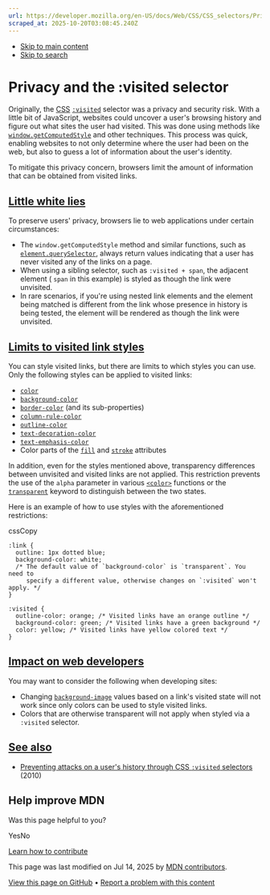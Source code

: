 ```yaml
---
url: https://developer.mozilla.org/en-US/docs/Web/CSS/CSS_selectors/Privacy_and_the_visited_selector
scraped_at: 2025-10-20T03:08:45.240Z
---
```


- [Skip to main content](https://developer.mozilla.org/en-US/docs/Web/CSS/CSS_selectors/Privacy_and_the_visited_selector#content)
- [Skip to search](https://developer.mozilla.org/en-US/docs/Web/CSS/CSS_selectors/Privacy_and_the_visited_selector#search)

# Privacy and the :visited selector

Originally, the [CSS](https://developer.mozilla.org/en-US/docs/Web/CSS) [`:visited`](https://developer.mozilla.org/en-US/docs/Web/CSS/:visited) selector was a privacy and security risk. With a little bit of JavaScript, websites could uncover a user's browsing history and figure out what sites the user had visited. This was done using methods like [`window.getComputedStyle`](https://developer.mozilla.org/en-US/docs/Web/API/Window/getComputedStyle) and other techniques. This process was quick, enabling websites to not only determine where the user had been on the web, but also to guess a lot of information about the user's identity.

To mitigate this privacy concern, browsers limit the amount of information that can be obtained from visited links.

## [Little white lies](https://developer.mozilla.org/en-US/docs/Web/CSS/CSS_selectors/Privacy_and_the_visited_selector\#little_white_lies)

To preserve users' privacy, browsers lie to web applications under certain circumstances:

- The `window.getComputedStyle` method and similar functions, such as [`element.querySelector`](https://developer.mozilla.org/en-US/docs/Web/API/Element/querySelector), always return values indicating that a user has never visited any of the links on a page.
- When using a sibling selector, such as `:visited + span`, the adjacent element ( `span` in this example) is styled as though the link were unvisited.
- In rare scenarios, if you're using nested link elements and the element being matched is different from the link whose presence in history is being tested, the element will be rendered as though the link were unvisited.

## [Limits to visited link styles](https://developer.mozilla.org/en-US/docs/Web/CSS/CSS_selectors/Privacy_and_the_visited_selector\#limits_to_visited_link_styles)

You can style visited links, but there are limits to which styles you can use. Only the following styles can be applied to visited links:

- [`color`](https://developer.mozilla.org/en-US/docs/Web/CSS/color)
- [`background-color`](https://developer.mozilla.org/en-US/docs/Web/CSS/background-color)
- [`border-color`](https://developer.mozilla.org/en-US/docs/Web/CSS/border-color) (and its sub-properties)
- [`column-rule-color`](https://developer.mozilla.org/en-US/docs/Web/CSS/column-rule-color)
- [`outline-color`](https://developer.mozilla.org/en-US/docs/Web/CSS/outline-color)
- [`text-decoration-color`](https://developer.mozilla.org/en-US/docs/Web/CSS/text-decoration-color)
- [`text-emphasis-color`](https://developer.mozilla.org/en-US/docs/Web/CSS/text-emphasis-color)
- Color parts of the [`fill`](https://developer.mozilla.org/en-US/docs/Web/SVG/Reference/Attribute/fill) and [`stroke`](https://developer.mozilla.org/en-US/docs/Web/SVG/Reference/Attribute/stroke) attributes

In addition, even for the styles mentioned above, transparency differences between unvisited and visited links are not applied. This restriction prevents the use of the `alpha` parameter in various [`<color>`](https://developer.mozilla.org/en-US/docs/Web/CSS/color_value) functions or the [`transparent`](https://developer.mozilla.org/en-US/docs/Web/CSS/named-color#transparent) keyword to distinguish between the two states.

Here is an example of how to use styles with the aforementioned restrictions:

cssCopy

```
:link {
  outline: 1px dotted blue;
  background-color: white;
  /* The default value of `background-color` is `transparent`. You need to
     specify a different value, otherwise changes on `:visited` won't apply. */
}

:visited {
  outline-color: orange; /* Visited links have an orange outline */
  background-color: green; /* Visited links have a green background */
  color: yellow; /* Visited links have yellow colored text */
}

```

## [Impact on web developers](https://developer.mozilla.org/en-US/docs/Web/CSS/CSS_selectors/Privacy_and_the_visited_selector\#impact_on_web_developers)

You may want to consider the following when developing sites:

- Changing [`background-image`](https://developer.mozilla.org/en-US/docs/Web/CSS/background-image) values based on a link's visited state will not work since only colors can be used to style visited links.
- Colors that are otherwise transparent will not apply when styled via a `:visited` selector.

## [See also](https://developer.mozilla.org/en-US/docs/Web/CSS/CSS_selectors/Privacy_and_the_visited_selector\#see_also)

- [Preventing attacks on a user's history through CSS `:visited` selectors](https://dbaron.org/mozilla/visited-privacy) (2010)

## Help improve MDN

Was this page helpful to you?

YesNo

[Learn how to contribute](https://developer.mozilla.org/en-US/docs/MDN/Community/Getting_started)

This page was last modified on ⁨Jul 14, 2025⁩ by [MDN contributors](https://developer.mozilla.org/en-US/docs/Web/CSS/CSS_selectors/Privacy_and_the_visited_selector/contributors.txt).


[View this page on GitHub](https://github.com/mdn/content/blob/main/files/en-us/web/css/css_selectors/privacy_and_the_visited_selector/index.md?plain=1 "Folder: ⁨en-us/web/css/css_selectors/privacy_and_the_visited_selector⁩ (Opens in a new tab)") • [Report a problem with this content](https://github.com/mdn/content/issues/new?template=page-report.yml&mdn-url=https%3A%2F%2Fdeveloper.mozilla.org%2Fen-US%2Fdocs%2FWeb%2FCSS%2FCSS_selectors%2FPrivacy_and_the_visited_selector&metadata=%3C%21--+Do+not+make+changes+below+this+line+--%3E%0A%3Cdetails%3E%0A%3Csummary%3EPage+report+details%3C%2Fsummary%3E%0A%0A*+Folder%3A+%60en-us%2Fweb%2Fcss%2Fcss_selectors%2Fprivacy_and_the_visited_selector%60%0A*+MDN+URL%3A+https%3A%2F%2Fdeveloper.mozilla.org%2Fen-US%2Fdocs%2FWeb%2FCSS%2FCSS_selectors%2FPrivacy_and_the_visited_selector%0A*+GitHub+URL%3A+https%3A%2F%2Fgithub.com%2Fmdn%2Fcontent%2Fblob%2Fmain%2Ffiles%2Fen-us%2Fweb%2Fcss%2Fcss_selectors%2Fprivacy_and_the_visited_selector%2Findex.md%0A*+Last+commit%3A+https%3A%2F%2Fgithub.com%2Fmdn%2Fcontent%2Fcommit%2F0cc9980e3b21c83d1800a428bc402ae1865326b2%0A*+Document+last+modified%3A+2025-07-14T14%3A43%3A58.000Z%0A%0A%3C%2Fdetails%3E "This will take you to GitHub to file a new issue.")